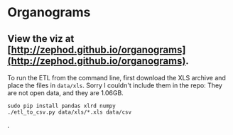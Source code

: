 # Organograms 

View the viz at [http://zephod.github.io/organograms](http://zephod.github.io/organograms).
---

To run the ETL from the command line, first download the XLS archive and place the files in `data/xls`. Sorry I couldn't include them in the repo: They are not open data, and they are 1.06GB.

    sudo pip install pandas xlrd numpy
    ./etl_to_csv.py data/xls/*.xls data/csv
.

